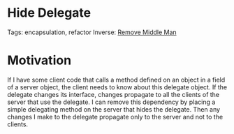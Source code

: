 # Hide Delegate

Tags: encapsulation, refactor
Inverse: [Remove Middle Man](../Remove%20Middle%20Man/Remove%20Middle%20Man.md)

[](img.png)

# Motivation

If I have some client code that calls a method defined on an object in a field of a server object, the client needs to know about this delegate object. If the delegate changes its interface, changes propagate to all the clients of the server that use the delegate. I can remove this dependency by placing a simple delegating method on the server that hides the delegate. Then any changes I make to the delegate propagate only to the server and not to the clients.
